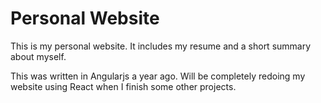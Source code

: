 # Personal Website

This is my personal website. It includes my resume and a short summary about myself.

This was written in Angularjs a year ago. Will be completely redoing my website using React when I finish some other projects.
